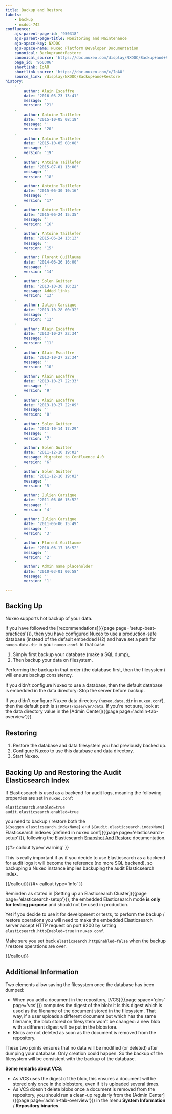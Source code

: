 ```yaml
---
title: Backup and Restore
labels:
    - backup
    - nxdoc-742
confluence:
    ajs-parent-page-id: '950318'
    ajs-parent-page-title: Monitoring and Maintenance
    ajs-space-key: NXDOC
    ajs-space-name: Nuxeo Platform Developer Documentation
    canonical: Backup+and+Restore
    canonical_source: 'https://doc.nuxeo.com/display/NXDOC/Backup+and+Restore'
    page_id: '950306'
    shortlink: IoAO
    shortlink_source: 'https://doc.nuxeo.com/x/IoAO'
    source_link: /display/NXDOC/Backup+and+Restore
history:
    - 
        author: Alain Escaffre
        date: '2016-03-23 13:41'
        message: ''
        version: '21'
    - 
        author: Antoine Taillefer
        date: '2015-10-05 08:18'
        message: ''
        version: '20'
    - 
        author: Antoine Taillefer
        date: '2015-10-05 08:08'
        message: ''
        version: '19'
    - 
        author: Antoine Taillefer
        date: '2015-07-01 13:00'
        message: ''
        version: '18'
    - 
        author: Antoine Taillefer
        date: '2015-06-30 10:16'
        message: ''
        version: '17'
    - 
        author: Antoine Taillefer
        date: '2015-06-24 15:35'
        message: ''
        version: '16'
    - 
        author: Antoine Taillefer
        date: '2015-06-24 13:13'
        message: ''
        version: '15'
    - 
        author: Florent Guillaume
        date: '2014-06-26 16:00'
        message: ''
        version: '14'
    - 
        author: Solen Guitter
        date: '2013-10-30 10:22'
        message: Added links
        version: '13'
    - 
        author: Julien Carsique
        date: '2013-10-28 00:32'
        message: ''
        version: '12'
    - 
        author: Alain Escaffre
        date: '2013-10-27 22:34'
        message: ''
        version: '11'
    - 
        author: Alain Escaffre
        date: '2013-10-27 22:34'
        message: ''
        version: '10'
    - 
        author: Alain Escaffre
        date: '2013-10-27 22:33'
        message: ''
        version: '9'
    - 
        author: Alain Escaffre
        date: '2013-10-27 22:09'
        message: ''
        version: '8'
    - 
        author: Solen Guitter
        date: '2013-10-14 17:29'
        message: ''
        version: '7'
    - 
        author: Solen Guitter
        date: '2011-12-10 19:02'
        message: Migrated to Confluence 4.0
        version: '6'
    - 
        author: Solen Guitter
        date: '2011-12-10 19:02'
        message: ''
        version: '5'
    - 
        author: Julien Carsique
        date: '2011-06-06 15:52'
        message: ''
        version: '4'
    - 
        author: Julien Carsique
        date: '2011-06-06 15:49'
        message: ''
        version: '3'
    - 
        author: Florent Guillaume
        date: '2010-06-17 16:52'
        message: ''
        version: '2'
    - 
        author: Admin name placeholder
        date: '2010-03-01 00:58'
        message: ''
        version: '1'

---
```

## Backing Up

Nuxeo supports hot backup of your data.

If you have followed the [recommendations]({{page page='setup-best-practices'}}), then you have configured Nuxeo to use a production-safe database (instead of the default embedded H2) and have set a path for `nuxeo.data.dir` in your `nuxeo.conf`. In that case:

1.  Simply first backup your database (make a SQL dump),
2.  Then backup your data on filesystem.

Performing the backup in that order (the database first, then the filesystem) will ensure backup consistency.

If you didn't configure Nuxeo to use a database, then the default database is embedded in the data directory: Stop the server before backup.

If you didn't configure Nuxeo data directory (`nuxeo.data.dir` in `nuxeo.conf`), then&nbsp;the default path is&nbsp;`$TOMCAT/nxserver/data`.&nbsp;If you're not sure, look at the data&nbsp;directory value in the [Admin Center]({{page page='admin-tab-overview'}}).

## Restoring

1.  Restore the database and data filesystem you had previously backed up.
2.  Configure Nuxeo to use this database and data directory.
3.  Start Nuxeo.

## Backing Up and Restoring the Audit Elasticsearch Index

If Elasticsearch is used as a backend for audit logs, meaning the following properties are set in&nbsp;`nuxeo.conf`:

```
elasticsearch.enabled=true
audit.elasticsearch.enabled=true
```

you need to backup / restore both the `${seqgen.elasticsearch.indexName}`&nbsp;and&nbsp;`${audit.elasticsearch.indexName}`&nbsp;Elasticsearch indexes [defined in nuxeo.conf]({{page page='elasticsearch-setup'}}), following the Elasticsearch&nbsp;[Snapshot And Restore](https://www.elastic.co/guide/en/elasticsearch/reference/current/modules-snapshots.html) documentation.

{{#> callout type='warning' }}

This is really important if as if you decide to use Elasticsearch as a backend for audit logs it will become the reference (no more SQL backend), so backuping a Nuxeo instance implies backuping the audit Elasticsearch index.

{{/callout}}{{#> callout type='info' }}

Reminder: as stated in&nbsp;[Setting up an Elasticsearch Cluster]({{page page='elasticsearch-setup'}}), the embedded Elasticsearch mode&nbsp;**is only for testing purpose**&nbsp;and should not be used in production.

Yet if you decide to use it for development or tests, to perform the backup / restore operations you will need to make the embedded Elasticsearch server accept HTTP request on port 9200 by setting `elasticsearch.httpEnabled=true` in `nuxeo.conf`.

Make sure you set back `elasticsearch.httpEnabled=false` when the backup / restore operations are over.

{{/callout}}

## Additional Information

Two elements allow saving the filesystem once the database has been dumped:

*   When you add a document in the repository, [VCS]({{page space='glos' page='vcs'}}) computes the digest of the blob: it is this digest which is used as the filename of the document stored in the filesystem. That way, if a user uploads a different document but which has the same filename, the blob stored on filesystem won't be changed: a new blob with a different digest will be put in the blobstore.
*   Blobs are not deleted as soon as the document is removed from the repository.

These two points ensures that no data will be modified (or deleted) after dumping your database. Only creation could happen. So the backup of the filesystem will be consistent with the backup of the database.

**Some remarks about VCS**:

*   As VCS uses the digest of the blob, this ensures a document will be stored only once in the blobstore, even if it is uploaded several times.
*   As VCS doesn't delete blobs once a document is removed from the repository, you should run a clean-up regularly from the [Admin Center]({{page page='admin-tab-overview'}}) in the menu **System Information** / **Repository binaries**.